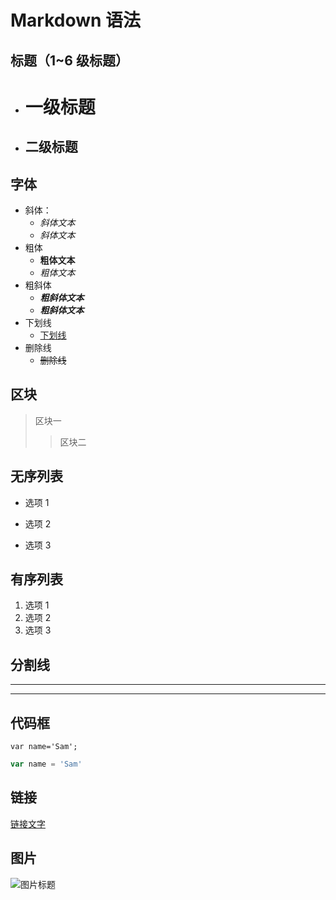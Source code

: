 # Markdown 语法

## 标题（1~6 级标题）

- # 一级标题

- ## 二级标题

## 字体

- 斜体：
  - _斜体文本_
  - _斜体文本_
- 粗体
  - **粗体文本**
  - _粗体文本_
- 粗斜体
  - **_粗斜体文本_**
  - **_粗斜体文本_**
- 下划线
  - <u>下划线</u>
- 删除线
  - ~~删除线~~

## 区块

> 区块一
>
> > 区块二

## 无序列表

- 选项 1

* 选项 2

- 选项 3

## 有序列表

1. 选项 1
2. 选项 2
3. 选项 3

## 分割线

---

---

## 代码框

`var name='Sam';`

```javascript
var name = 'Sam'
```

## 链接

[链接文字](http://www.baidu.com/)

## 图片

![图片标题](https://code.visualstudio.com/assets/images/windows-logo.png)
